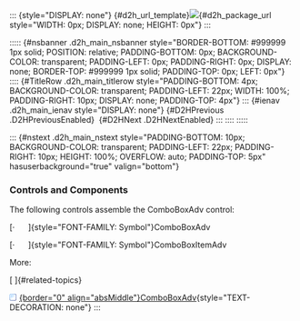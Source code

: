 ::: {style="DISPLAY: none"}
[](ms-xhelp:///?Id=d2h_url_template){#d2h_url_template}![](!package_url!){#d2h_package_url style="WIDTH: 0px; DISPLAY: none; HEIGHT: 0px"}
:::

::::: {#nsbanner .d2h_main_nsbanner style="BORDER-BOTTOM: #999999 1px solid; POSITION: relative; PADDING-BOTTOM: 0px; BACKGROUND-COLOR: transparent; PADDING-LEFT: 0px; PADDING-RIGHT: 0px; DISPLAY: none; BORDER-TOP: #999999 1px solid; PADDING-TOP: 0px; LEFT: 0px"}
:::: {#TitleRow .d2h_main_titlerow style="PADDING-BOTTOM: 4px; BACKGROUND-COLOR: transparent; PADDING-LEFT: 22px; WIDTH: 100%; PADDING-RIGHT: 10px; DISPLAY: none; PADDING-TOP: 4px"}
::: {#ienav .d2h_main_ienav style="DISPLAY: none"}
[](ms-xhelp:///?Id=ce86eb60-1f4c-42a4-ae07-f274a8eed0fe){#D2HPrevious .D2HPreviousEnabled}  [](ms-xhelp:///?Id=1e5e1a0d-79bd-4838-ae1b-09e0109c06c0){#D2HNext .D2HNextEnabled}
:::
::::
:::::

::: {#nstext .d2h_main_nstext style="PADDING-BOTTOM: 10px; BACKGROUND-COLOR: transparent; PADDING-LEFT: 22px; PADDING-RIGHT: 10px; HEIGHT: 100%; OVERFLOW: auto; PADDING-TOP: 5px" hasuserbackground="true" valign="bottom"}
### Controls and Components

The following controls assemble the ComboBoxAdv control:

[·      ]{style="FONT-FAMILY: Symbol"}ComboBoxAdv

[·      ]{style="FONT-FAMILY: Symbol"}ComboBoxItemAdv

More:

[ ]{#related-topics}

[![](../button.gif){border="0" align="absMiddle"}ComboBoxAdv](ms-xhelp:///?Id=c7ab009a-4dc1-4369-af11-504e9f9e680a){style="TEXT-DECORATION: none"}
:::
